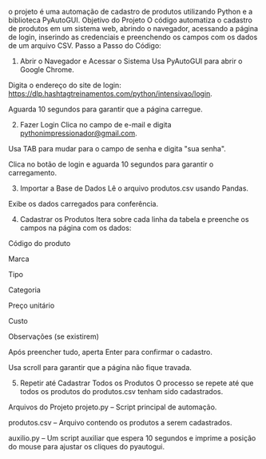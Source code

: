 o projeto é uma automação de cadastro de produtos utilizando Python e a biblioteca PyAutoGUI.
Objetivo do Projeto
O código automatiza o cadastro de produtos em um sistema web, abrindo o navegador, acessando a página de login, inserindo as credenciais e preenchendo os campos com os dados de um arquivo CSV.
Passo a Passo do Código:
1. Abrir o Navegador e Acessar o Sistema
Usa PyAutoGUI para abrir o Google Chrome.

Digita o endereço do site de login: https://dlp.hashtagtreinamentos.com/python/intensivao/login.

Aguarda 10 segundos para garantir que a página carregue.

2. Fazer Login
Clica no campo de e-mail e digita pythonimpressionador@gmail.com.

Usa TAB para mudar para o campo de senha e digita "sua senha".

Clica no botão de login e aguarda 10 segundos para garantir o carregamento.

3. Importar a Base de Dados
Lê o arquivo produtos.csv usando Pandas.

Exibe os dados carregados para conferência.

4. Cadastrar os Produtos
Itera sobre cada linha da tabela e preenche os campos na página com os dados:

Código do produto

Marca

Tipo

Categoria

Preço unitário

Custo

Observações (se existirem)

Após preencher tudo, aperta Enter para confirmar o cadastro.

Usa scroll para garantir que a página não fique travada.

5. Repetir até Cadastrar Todos os Produtos
O processo se repete até que todos os produtos do produtos.csv tenham sido cadastrados.

Arquivos do Projeto
projeto.py – Script principal de automação.

produtos.csv – Arquivo contendo os produtos a serem cadastrados.

auxilio.py – Um script auxiliar que espera 10 segundos e imprime a posição do mouse para ajustar os cliques do pyautogui.
